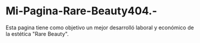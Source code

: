 # Mi-Pagina-Rare-Beauty404.-
Esta pagina tiene como objetivo un mejor desarrolló laboral y económico de la estética "Rare Beauty".
